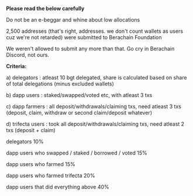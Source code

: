 **Please read the below carefully**

Do not be an e-beggar and whine about low allocations

2,500 addresses (that's right, addresses. we don't count wallets as users cuz we're not retarded) were submitted to Berachain Foundation<p></p>
We weren't allowed to submit any more than that.
Go cry in Berachain Discord, not ours.

**Criteria:**

a) delegators : atleast 10 bgt delegated, share is calculated based on share of total delegations (minus excluded wallets)<p></p>
b) dapp users : staked/swapped/voted etc, with atleast 3 txs <p></p>
c) dapp farmers : all deposit/withdrawals/claiming txs, need atleast 3 txs (deposit, claim, withdraw or second claim/deposit whatever)<p></p>
d) trifecta users : took all deposit/withdrawals/claiming txs, need atleast 2 txs (deposit + claim)<p></p>

delegators 10%<p></p>
dapp users who swapped / staked / borrowed / voted  15%<p></p>
dapp users who farmed 15% <p></p>
dapp users who farmed trifecta 20%<p></p>
dapp users that did everything above 40%<p></p>

